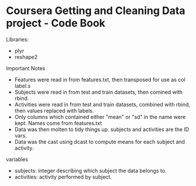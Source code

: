 <h1>Coursera Getting and Cleaning Data project - Code Book</h1>

<p>Libraries:</p>
<ul>
  <li>plyr</li>
  <li>reshape2</li>
</ul>

<p>Important Notes</p>
<ul>
  <li>Features were read in from features.txt, then transposed for use as col label.s</li>
  <li>Subjects were read in from test and train datasets, then comined with rbind.</li>
  <li>Activities were read in from test and train datasets, combined with rbind, then values replaced with labels.</li>
  <li>Only columns which contained either "mean" or "sd" in the name were kept. Names come from features.txt</li>
  <li>Data was then molten to tidy things up. subjects and activities are the ID vars.</li>
  <li>Data was the cast using dcast to compute means for each subject and activity.</li>
</ul>

<p>variables</p>
<ul>
  <li>subjects: integer describing which subject the data belongs to.</li>
  <li>activities: activity performed by subject.
</ul>

